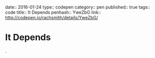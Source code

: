 date:: 2016-01-24
type:: codepen
category:: pen
published:: true
tags:: code
title:: It Depends
penhash:: YweZbG
link:: http://codepen.io/rachsmith/details/YweZbG/

# It Depends

.
